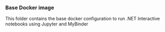 ### Base Docker image

This folder contains the base docker configuration to run .NET Interactive notebooks using Jupyter and MyBinder